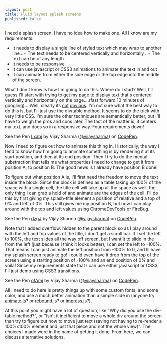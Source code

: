 ```yaml
---
layout: post
title: Fluid layout splash screens
published: false
---
```

I need a splash screen. I have no idea how to make one. All I know are my requirements:
+ It needs to display a single line of styled text which may wrap to another line
..+ The text needs to be centered vertically and horizontally
..+ The text can be of any length
+ It needs to be responsive
+ It can use javascript or CSS3 animations to animate the text in and out
+ It can animate from either the side edge or the top edge into the middle of the screen.

What I don't know is how I'm going to do this. Where do I start? Well, I'll guess I'll start with trying to get my page to display text that's centered vertically and horizontally on the page....(fast forward 10 minutes of googling)... Well, clearly its [not][1] [obvious][2]. I'm not sure what the best way to do this is, but I'll just use the div/table method. It seems to do the trick with very little CSS. I'm sure the other techniques are semantically better, but I'll have to weigh the pros and cons later. The fact of the matter is, it centers my text, and does so in a responsive way. Four requirements down!


<p data-height="268" data-theme-id="0" data-slug-hash="Lxabj" data-default-tab="css" class='codepen'>See the Pen <a href='http://codepen.io/vijaysharma/pen/Lxabj'>Lxabj</a> by Vijay Sharma (<a href='http://codepen.io/vijaysharma'>@vijaysharma</a>) on <a href='http://codepen.io'>CodePen</a>.</p>


Now I need to figure out how to animate this thing in. Historically, the way I tend to know how I'm going to animate something is by rendering it at its start position, and then at its end position. Then I try to do the mental substraction that tells me what properties I need to change to get it from position A, to position B. The good news is I already have position B done!


To figure out what position A is, I'll first need the freedom to move the text inside the block. Since the block is defined as a table taking up 100% of the space with a single cell, the title cell will take up all the space as well, the only thing I can grab a hold of and animate are the edges of the cell. I'll do this by first giving my splash-title element a position of relative and a top of 0% and left of 0%. This still gives me my position B, but now I can play around with the top and left values using ChromeDevTools or FireBug.


<p data-height="268" data-theme-id="0" data-slug-hash="rlzgJ" data-default-tab="css" class='codepen'>See the Pen <a href='http://codepen.io/vijaysharma/pen/rlzgJ'>rlzgJ</a> by Vijay Sharma (<a href='http://codepen.io/vijaysharma'>@vijaysharma</a>) on <a href='http://codepen.io'>CodePen</a>.</p>


Note that I added overflow: hidden to the parent block so as I play around with the left and top values of the title, I don't get a scroll bar. If I set the left to 100%, the text slides all the way off screen, but I want it to slide in the from the left (just because I think it looks better), I can set the left to -100%. That means I can just animate the left position from -100% to 0, and Ill have my splash screen ready to go! I could even have it drop from the top of the screen using a starting position of -100% and an end position of 0% and voila! Since my requirements state that I can use either javascript or CSS3, I'll just demo using CSS3 transitions.


<p data-height="268" data-theme-id="0" data-slug-hash="ofAmj" data-default-tab="result" class='codepen'>See the Pen <a href='http://codepen.io/vijaysharma/pen/ofAmj'>ofAmj</a> by Vijay Sharma (<a href='http://codepen.io/vijaysharma'>@vijaysharma</a>) on <a href='http://codepen.io'>CodePen</a>.</p>


All I need to do here is pretty things up with some custom fonts, and some color, and use a much better animation than a simple slide in (anyone try [animate.js][3]? or [rebound.js][4]? or [impress.js][5]?).


At this point you might have a lot of question, like "Why did you use the div-table method?", or "Isn't it inefficient to move a whole div around the screen than try to figure out how to move just text (saving not having to re-render a 100%x100% element and just that piece and not the whole view)". The choices I made were in the name of getting it done. From here, we can discuss alternative solutions.

[1]: http://css-tricks.com/centering-in-the-unknown/
[2]: http://designshack.net/articles/css/how-to-center-anything-with-css/
[3]: http://daneden.github.io/animate.css/
[4]: http://facebook.github.io/rebound/
[5]: http://bartaz.github.io/impress.js/